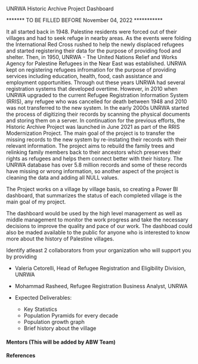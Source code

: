 UNRWA Historic Archive Project Dashboard

******* TO BE FILLED BEFORE November 04, 2022 ***********

It all started back in 1948. Palestine residents were forced out of their villages and had to seek refuge in nearby areas. As the events were folding the International Red Cross rushed to help the newly displaced refugees and started registering their data for the purpose of providing food and shelter. Then, in 1950, UNRWA - The United Nations Relief and Works Agency for Palestine Refugees in the Near East was established. UNRWA kept on registering refugees infromation for the purpose of providing services including education, health, food, cash assistance and employment opportunities. Through out these years UNRWA had several registration systems that developed overtime. However, in 2010 when UNRWA upgraded to the current Refugee Registration Information System (RRIS), any refugee who was cancelled for death between 1948 and 2010 was not transferred to the new system. In the early 2000s UNRWA started the process of digitizing their records by scanning the physical documents and storing them on a server. In continuation for the previous efforts, the Historic Archive Project was launched in June 2021 as part of the RRIS Modernization Project. The main goal of the project is to transfer the missing records to the new system by re-instating their records with their relevant information. The project aims to rebuild the family trees and relinking family members back to their ancestors which preserves their rights as refugees and helps them connect better with their history. The UNRWA database has over 5.8 million records and some of these records have missing or wrong information, so another aspect of the project is cleaning the data and adding all NULL values.

The Project works on a village by village basis, so creating a Power BI dashboard, that summarizes the status of each completed village is the main goal of my project.

The dashboard would be used by the high level management as well as middle management to monitor the work progress and take the necessary decisions to improve the quality and pace of our work. The dashboad could also be maded available to the public for anyone who is interested to know more about the history of Palestine villages.

Identify atleast 2 collaborators from your organization who will support you by providing
- Valeria Cetorelli, Head of Refugee Registration and Eligibility Division, UNRWA
- Mohammad Rasheed, Refugee Registration Business Analyst, UNRWA 

- Expected Deliverables:
  - Key Statistics
  - Population Pyramids for every decade
  - Population growth graph
  - Brief history about the village

#### Mentors (This will be added by ABW Team)

#### References

